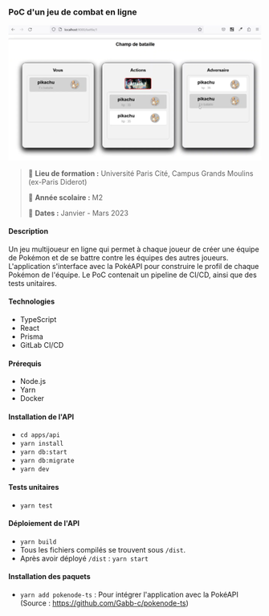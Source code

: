 ### PoC d'un jeu de combat en ligne

![battle-game.png](battle-game.png)
> :school: **Lieu de formation :** Université Paris Cité, Campus Grands Moulins (ex-Paris Diderot)
>
> :pushpin: **Année scolaire :** M2
> 
> :calendar: **Dates :** Janvier - Mars 2023 

#### Description
Un jeu multijoueur en ligne qui permet à chaque joueur de créer une équipe de Pokémon et de se battre contre les équipes des autres joueurs. 
L'application s'interface avec la PokéAPI pour construire le profil de chaque Pokémon de l'équipe.
Le PoC contenait un pipeline de CI/CD, ainsi que des tests unitaires.

#### Technologies
- TypeScript
- React
- Prisma
- GitLab CI/CD

#### Prérequis
- Node.js
- Yarn
- Docker

#### Installation de l'API
- `cd apps/api` 
- `yarn install` 
- `yarn db:start`
- `yarn db:migrate` 
- `yarn dev` 

#### Tests unitaires
- `yarn test`

#### Déploiement de l'API
- `yarn build`
- Tous les fichiers compilés se trouvent sous `/dist`. 
- Après avoir déployé `/dist` : `yarn start`

#### Installation des paquets

- `yarn add pokenode-ts` : Pour intégrer l'application avec la PokéAPI (Source : https://github.com/Gabb-c/pokenode-ts)

